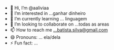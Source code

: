 - 👋 Hi, I’m @aaliviaa
- 👀 I’m interested in ...ganhar dinheiro
- 🌱 I’m currently learning ...  linguagem
- 💞️ I’m looking to collaborate on ...todas as areas
- 📫 How to reach me ...batista.silva@gmail.com
- 😄 Pronouns: ... ela/dela
- ⚡ Fun fact: ...

<!---
aaliviaa/aaliviaa is a ✨ special ✨ repository because its `README.md` (this file) appears on your GitHub profile.
You can click the Preview link to take a look at your changes.
--->
